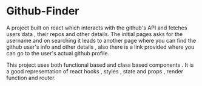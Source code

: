 # Github-Finder
A project built on react which interacts with the github's API and fetches users data , their repos and other details. The initial pages asks for the username and on searching it leads to another page where you can find the github user's info and other details , also there is a link provided where you can go to the user's actual github profile.   

This project uses both functional based and class based components . It is a good representation of react hooks , styles , state and props , render function and router.

